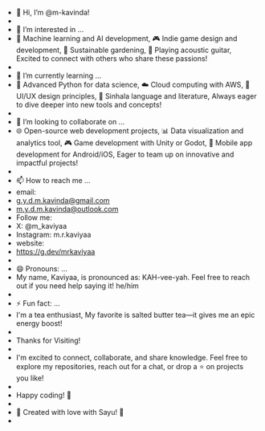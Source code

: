 - 👋 Hi, I’m @m-kavinda!
- 
- 👀 I’m interested in ...
- 🤖 Machine learning and AI development, 🎮 Indie game design and development, 🌱 Sustainable gardening, 🎸 Playing acoustic guitar, Excited to connect with others who share these passions!
- 
- 🌱 I’m currently learning ...
- 🐍 Advanced Python for data science, ☁️ Cloud computing with AWS, 🎨 UI/UX design principles, 📖 Sinhala language and literature, Always eager to dive deeper into new tools and concepts!
- 
- 💞️ I’m looking to collaborate on ...
- 🌐 Open-source web development projects, 📊 Data visualization and analytics tool, 🎮 Game development with Unity or Godot, 📱 Mobile app development for Android/iOS, Eager to team up on innovative and impactful projects!
- 
- 📫 How to reach me ...
- email:
- g.y.d.m.kavinda@gmail.com
- m.y.d.m.kavinda@outlook.com
- Follow me:
- X: @m_kaviyaa
- Instagram: m.r.kaviyaa
- website:
- https://g.dev/mrkaviyaa
- 
- 😄 Pronouns: ...
- My name, Kaviyaa, is pronounced as: KAH-vee-yah. Feel free to reach out if you need help saying it! he/him
- 
- ⚡ Fun fact: ...
- I'm a tea enthusiast, My favorite is salted butter tea—it gives me an epic energy boost!
- 
- Thanks for Visiting!
- 
- I'm excited to connect, collaborate, and share knowledge. Feel free to explore my repositories, reach out for a chat, or drop a ⭐ on projects you like!
-
- Happy coding! 🚀
- 
- 🖤 Created with love with Sayu! 🖤
- 
<!---
m-kavinda/m-kavinda is a ✨ special ✨ repository because its `README.md` (this file) appears on your GitHub profile.
You can click the Preview link to take a look at your changes.
--->
